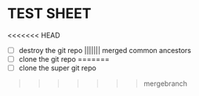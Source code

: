 # TEST SHEET

<<<<<<< HEAD
- [ ] destroy the git repo
||||||| merged common ancestors
- [ ] clone the git repo
=======
- [ ] clone the super git repo
>>>>>>> mergebranch
